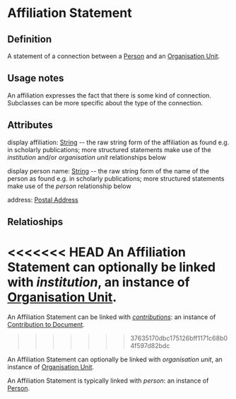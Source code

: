 # Affiliation Statement

## Definition

A statement of a connection between a [Person](../entities/Person.md) and an [Organisation Unit](../entities/Organisation_Unit.md).

## Usage notes

An affiliation expresses the fact that there is some kind of connection. 
Subclasses can be more specific about the type of the connection.

## Attributes

display affiliation: [String](../datatypes/String.md) -- the raw string form of the affiliation as found e.g. in scholarly publications; more structured statements make use of the *institution* and/or *organisation unit* relationships below

display person name: [String](../datatypes/String.md) -- the raw string form of the name of the person as found e.g. in scholarly publications; more structured statements make use of the *person* relationship below

address: [Postal Address](../datatypes/Postal_Address.md)

## Relatioships

<<<<<<< HEAD
An Affiliation Statement can optionally be linked with *institution*, an instance of [Organisation Unit](../entities/Organisation_Unit.md).
=======
<a name="rel35288350-0e23-4190-90f7-9c12fa184007">An Affiliation Statement can be linked with *[contributions](../entities/Contribution_to_Document.md#user-content-rel35288350-0e23-4190-90f7-9c12fa184007)*: an instance of [Contribution to Document](../entities/Contribution_to_Document.md).</a>
>>>>>>> 37635170dbc175126bff1171c68b04f597d82bdc

An Affiliation Statement can optionally be linked with *organisation unit*, an instance of [Organisation Unit](../entities/Organisation_Unit.md).

An Affiliation Statement is typically linked with *person*: an instance of [Person](../entities/Person.md).
